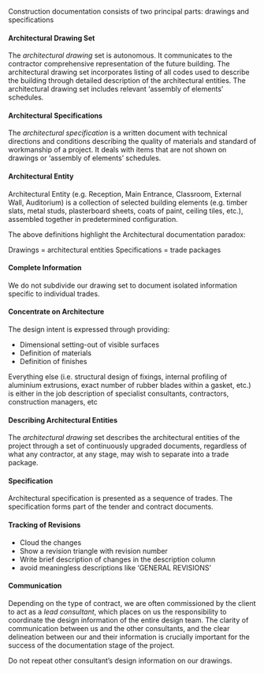 Construction documentation consists of two principal parts: drawings and specifications

#### Architectural Drawing Set

The _architectural drawing_ set is autonomous. It communicates to the contractor comprehensive representation of the future building. The architectural drawing set incorporates listing of all codes used to describe the building through detailed description of the architectural entities. The architectural drawing set includes relevant ‘assembly of elements’ schedules.

#### Architectural Specifications

The _architectural specification_ is a written document with technical directions and conditions describing the quality of materials and standard of workmanship of a project. It deals with items that are not shown on drawings or ‘assembly of elements’ schedules.

#### Architectural Entity

Architectural Entity (e.g. Reception, Main Entrance, Classroom, External Wall, Auditorium) is a collection of selected building elements (e.g. timber slats, metal studs, plasterboard sheets, coats of paint, ceiling tiles, etc.), assembled together in predetermined configuration.

The above definitions highlight the Architectural documentation paradox:

Drawings = architectural entities
Specifications = trade packages

#### Complete Information

We do not subdivide our drawing set to document isolated information specific to individual trades.

#### Concentrate on Architecture

The design intent is expressed through providing:
- Dimensional setting-out of visible surfaces
- Definition of materials
- Definition of finishes

Everything else (i.e. structural design of fixings, internal profiling of aluminium extrusions, exact number of rubber blades within a gasket, etc.) is either in the job description of specialist consultants, contractors, construction managers, etc

#### Describing Architectural Entities

The _architectural drawing_ set describes the architectural entities of the project through a set of continuously upgraded documents, regardless of what any contractor, at any stage, may wish to separate into a trade package.

#### Specification

Architectural specification is presented as a sequence of trades. The specification forms part of the tender and contract documents.

#### Tracking of Revisions

- Cloud the changes
- Show a revision triangle with revision number
- Write brief description of changes in the description column
- avoid meaningless descriptions like ‘GENERAL REVISIONS’

#### Communication

Depending on the type of contract, we are often commissioned by the client to act as a _lead consultant_, which places on us the responsibility to coordinate the design information of the entire design team. The clarity of communication between us and the other consultants, and the clear delineation between our and their information is crucially important for the success of the documentation stage of the project.

Do not repeat other consultant’s design information on our drawings.
